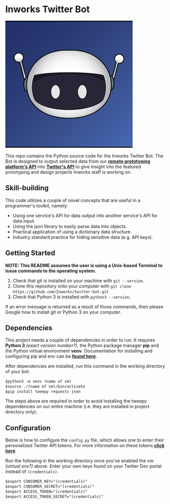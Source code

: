 # Inworks Twitter Bot
![Inworks Bot aka Joe](./Inworksbot.png)

This repo contains the Python source code for the Inworks Twitter Bot. The Bot is designed to output selected data from our [**remote prototyping platform's API**](https://inworks.makeros.com) into [**Twitter's API**](https://developer.twitter.com/en/docs) to give insight into the featured prototyping and design projects Inworks staff is working on.

## Skill-building
This code utilizes a couple of novel concepts that are useful in a programmer's toolkit, namely:
- Using one service's API for data output into another service's API for data input.
- Using the json library to easily parse data into objects.
- Practical application of using a dictionary data structure.
- Industry standard practice for hiding sensitive data (e.g. API keys).

## Getting Started
**NOTE: This README assumes the user is using a Unix-based Terminal to issue commands to the operating system.**
1. Check that git is installed on your machine with `git --version`.
2. Clone this repository onto your computer with `git clone https://github.com/Inworks/twitter-bot.git`
3. Check that Python 3 is installed with `python3 --version`.

If an error message is returned as a result of those commands, then please Google how to install git or Python 3 on your computer.

## Dependencies
This project needs a couple of dependencies in order to run.
It requires **Python 3** *(exact version number?)*, the Python package manager **pip** and the Python virtual environment **venv**. Documentation for installing and configuring pip and env can be [**found here**](https://packaging.python.org/guides/installing-using-pip-and-virtual-environments/).

After dependencies are installed, run this command in the working directory of your bot:
```
$python3 -m venv (name of vm)
$source ./(name of vm)/bin/activate
$pip install tweepy requests json
```

The steps above are required in order to avoid installing the tweepy dependencies on our entire machine (i.e. they are installed in project directory only).

## Configuration

Below is how to configure the `config.py` file, which allows one to enter their personalized Twitter API tokens. For more information on these tokens [**click here**](https://developer.twitter.com/ja/docs/basics/authentication/guides/access-tokens).

Run the following in the working directory once you've enabled the vm *(virtual env?)* above. Enter your own keys found on your Twitter Dev portal instead of `(credentials)`.
```
$export CONSUMER_KEY="(credentials)"
$export CONSUMER_SECRET="(credentials)"
$export ACCESS_TOKEN="(credentials)"
$export ACCESS_TOKEN_SECRET="(credentials)"
```
